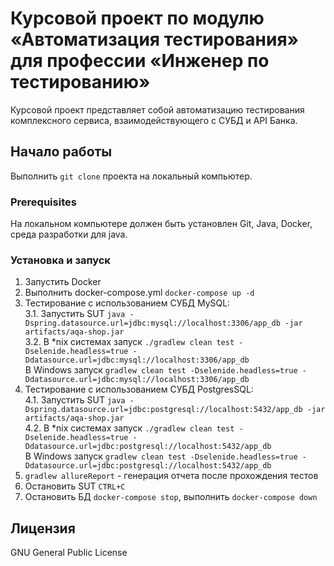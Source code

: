# Курсовой проект по модулю «Автоматизация тестирования» для профессии «Инженер по тестированию»

Курсовой проект представляет собой автоматизацию тестирования комплексного сервиса, взаимодействующего с СУБД и API Банка.

## Начало работы

Выполнить `git clone` проекта на локальный компьютер.

### Prerequisites

На локальном компьютере должен быть установлен Git, Java, Docker, среда разработки для java.

### Установка и запуск

1.	Запустить Docker
2.	Выполнить docker-compose.yml `docker-compose up -d`
3. Тестирование с использованием СУБД MySQL:        
3.1. Запустить SUT `java -Dspring.datasource.url=jdbc:mysql://localhost:3306/app_db -jar artifacts/aqa-shop.jar`  
3.2. В *nix системах запуск `./gradlew clean test -Dselenide.headless=true -Ddatasource.url=jdbc:mysql://localhost:3306/app_db`  
    В Windows запуск `gradlew clean test -Dselenide.headless=true -Ddatasource.url=jdbc:mysql://localhost:3306/app_db`
4.  Тестирование с использованием СУБД PostgresSQL:  
4.1. Запустить SUT `java -Dspring.datasource.url=jdbc:postgresql://localhost:5432/app_db -jar artifacts/aqa-shop.jar`  
4.2. В *nix системах запуск `./gradlew clean test -Dselenide.headless=true -Ddatasource.url=jdbc:postgresql://localhost:5432/app_db`  
    В Windows запуск `gradlew clean test -Dselenide.headless=true -Ddatasource.url=jdbc:postgresql://localhost:5432/app_db`
5.  `gradlew allureReport` - генерация отчета после прохождения
    тестов
6. Остановить SUT `CTRL+C`
7. Остановить БД `docker-compose stop`, выполнить `docker-compose down`

## Лицензия

GNU General Public License